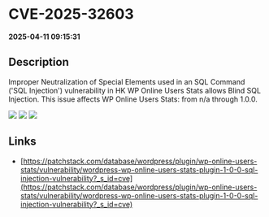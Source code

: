 # CVE-2025-32603

**2025-04-11 09:15:31**

## Description
Improper Neutralization of Special Elements used in an SQL Command ('SQL Injection') vulnerability in HK WP Online Users Stats allows Blind SQL Injection. This issue affects WP Online Users Stats: from n/a through 1.0.0.

![](https://img.shields.io/static/v1?label=Score&message=9.3&color=red)
![](https://img.shields.io/static/v1?label=Severity&message=CRITICAL&color=red)
![](https://img.shields.io/static/v1?label=CWE&message=SQL&color=green)

## Links
- [https://patchstack.com/database/wordpress/plugin/wp-online-users-stats/vulnerability/wordpress-wp-online-users-stats-plugin-1-0-0-sql-injection-vulnerability?_s_id=cve](https://patchstack.com/database/wordpress/plugin/wp-online-users-stats/vulnerability/wordpress-wp-online-users-stats-plugin-1-0-0-sql-injection-vulnerability?_s_id=cve)
